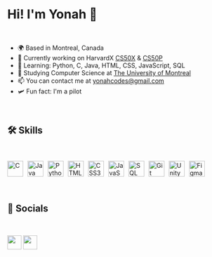 # Hi! I'm Yonah 👋
<br>

- 🌍 Based in Montreal, Canada
- 🔭 Currently working on HarvardX [CS50X](https://cs50.harvard.edu/x/2025/) & [CS50P](https://cs50.harvard.edu/python/2022/)
- 🧠 Learning: Python, C, Java, HTML, CSS, JavaScript, SQL
- 🚀 Studying Computer Science at [The University of Montreal](https://www.umontreal.ca/en/)
- 📫 You can contact me at [yonahcodes@gmail.com](mailto:yonahcodes@gmail.com)
- 🛩️ Fun fact: I'm a pilot

<br>

## 🛠️ Skills

<br>

<p style="display: flex; gap: 10px; align-items: center; justify-content: flex-start; text-align: left;">
  <a href="https://www.w3schools.com/c/index.php" target="_blank" rel="noopener noreferrer" style="text-decoration: none;"><img src="https://cdn.jsdelivr.net/gh/devicons/devicon@latest/icons/c/c-original.svg" width="36" height="36" alt="C"/></a>
  <a href="https://www.java.com/" target="_blank" rel="noopener noreferrer" style="text-decoration: none;"><img src="https://cdn.jsdelivr.net/gh/devicons/devicon@latest/icons/java/java-original.svg" width="36" height="36" alt="Java"/></a>
  <a href="https://www.python.org/" target="_blank" rel="noopener noreferrer"><img src="https://cdn.jsdelivr.net/gh/devicons/devicon@latest/icons/python/python-original.svg" width="36" height="36" alt="Python"/></a>
  <a href="https://developer.mozilla.org/en-US/docs/Web/HTML" target="_blank" rel="noopener noreferrer"><img src="https://cdn.jsdelivr.net/gh/devicons/devicon@latest/icons/html5/html5-original.svg" width="36" height="36" alt="HTML5"/></a>
  <a href="https://developer.mozilla.org/en-US/docs/Web/CSS" target="_blank" rel="noopener noreferrer"><img src="https://cdn.jsdelivr.net/gh/devicons/devicon@latest/icons/css3/css3-original.svg" width="36" height="36" alt="CSS3"/></a>
  <a href="https://developer.mozilla.org/en-US/docs/Web/JavaScript" target="_blank" rel="noopener noreferrer"><img src="https://cdn.jsdelivr.net/gh/devicons/devicon@latest/icons/javascript/javascript-original.svg" width="36" height="36" alt="JavaScript"/></a>
  <a href="https://developer.mozilla.org/en-US/docs/Glossary/SQL" target="_blank" rel="noopener noreferrer"><img src="https://cdn.jsdelivr.net/gh/devicons/devicon@latest/icons/azuresqldatabase/azuresqldatabase-original.svg" width="36" height="36" alt="SQL"/></a>
  <a href="https://git-scm.com/" target="_blank" rel="noopener noreferrer"><img src="https://cdn.jsdelivr.net/gh/devicons/devicon@latest/icons/git/git-original.svg" width="36" height="36" alt="Git"/></a>
  <a href="https://unity.com/" target="_blank" rel="noopener noreferrer"><img src="https://cdn.jsdelivr.net/gh/devicons/devicon@latest/icons/unity/unity-original.svg" width="36" height="36" alt="Unity"/></a>
  <a href="https://www.figma.com/" target="_blank" rel="noopener noreferrer"><img src="https://cdn.jsdelivr.net/gh/devicons/devicon@latest/icons/figma/figma-original.svg" width="36" height="36" alt="Figma"/></a>
</p>
<br>

## 📱 Socials
<br>
<p align="left">
  <a href="https://twitter.com/yonahcodes" target="_blank" rel="noopener noreferrer"><img src="https://raw.githubusercontent.com/danielcranney/readme-generator/main/public/icons/socials/twitter.svg" width="32" height="32" /></a>
  <a href="https://discord.com/users/1206466272334708736" target="_blank" rel="noopener noreferrer"><img src="https://raw.githubusercontent.com/danielcranney/readme-generator/main/public/icons/socials/discord.svg" width="32" height="32" /></a></p>
